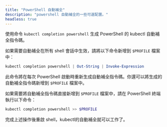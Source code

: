 ```yaml
---
title: "PowerShell 自動補全"
description: "powershell 自動補全的一些可選配置。"
headless: true
---
```

<!--
---
title: "PowerShell auto-completion"
description: "Some optional configuration for powershell auto-completion."
headless: true
---
-->

<!--
The kubectl completion script for PowerShell can be generated with the command `kubectl completion powershell`.

To do so in all your shell sessions, add the following line to your `$PROFILE` file:
-->
使用命令 `kubectl completion powershell` 生成 PowerShell 的 kubectl 自動補全指令碼。

如果需要自動補全在所有 shell 會話中生效，請將以下命令新增到 `$PROFILE` 檔案中：

```powershell
kubectl completion powershell | Out-String | Invoke-Expression
```

<!--
This command will regenerate the auto-completion script on every PowerShell start up. You can also add the generated script directly to your `$PROFILE` file.
-->
此命令將在每次 PowerShell 啟動時重新生成自動補全指令碼。你還可以將生成的自動補全指令碼新增到 `$PROFILE` 檔案中。

<!--
To add the generated script to your `$PROFILE` file, run the following line in your powershell prompt:
-->
如果需要將自動補全指令碼直接新增到 `$PROFILE` 檔案中，請在 PowerShell 終端執行以下命令：

```powershell
kubectl completion powershell >> $PROFILE
```

<!--
After reloading your shell, kubectl autocompletion should be working.
-->
完成上述操作後重啟 shell，kubectl的自動補全就可以工作了。
